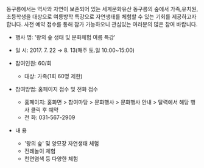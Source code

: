동구릉에서는 역사와 자연이 보존되어 있는 세계문화유산 동구릉의 숲에서 가족,유치원, 초등학생을 대상으로 여릉방학 특강으로 자연생태를 체험할 수 있는 기회를 제공하고자 합니다. 사전 예약 접수를 통해 참가 가능하오니 관심있는 여러분의 많은 참여 바랍니다.

- 행사 명: '왕의 숲 생태 및 문화체험 여름 특강'
- 일 시: 2017. 7. 22 → 8. 13(매주 토.일 10:00~15:00)
- 참여인원: 60/회
  - 대상: 가족(1회 60명 제한)

- 참여방법: 홈페이지 접수 및 전화 접수
  - 홈페이지: 홈화면 > 참여마당 > 문화행사 > 문화행사 안내 > 달력에서 해당 행사 클릭 후 예약
  - 전 화: 031-567-2909

- 내 용
  - '왕의 숲' 및 양묘장 자연생태 체험
  - 전례놀이 체험
  - 천연염색 등 다양한 체험